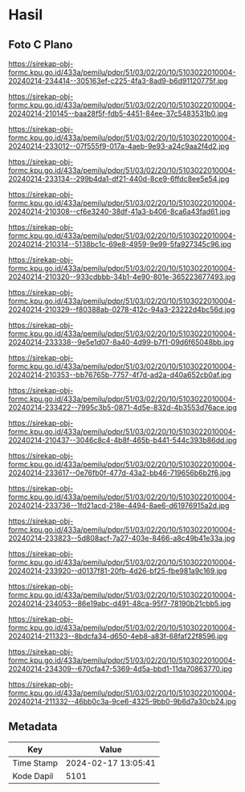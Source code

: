 # Hasil

## Foto C Plano

https://sirekap-obj-formc.kpu.go.id/433a/pemilu/pdpr/51/03/02/20/10/5103022010004-20240214-234414--305163ef-c225-4fa3-8ad9-b6d91120775f.jpg

https://sirekap-obj-formc.kpu.go.id/433a/pemilu/pdpr/51/03/02/20/10/5103022010004-20240214-210145--baa28f5f-fdb5-4451-84ee-37c5483531b0.jpg

https://sirekap-obj-formc.kpu.go.id/433a/pemilu/pdpr/51/03/02/20/10/5103022010004-20240214-233012--07f555f9-017a-4aeb-9e93-a24c9aa2f4d2.jpg

https://sirekap-obj-formc.kpu.go.id/433a/pemilu/pdpr/51/03/02/20/10/5103022010004-20240214-233134--299b4da1-df21-440d-8ce9-6ffdc8ee5e54.jpg

https://sirekap-obj-formc.kpu.go.id/433a/pemilu/pdpr/51/03/02/20/10/5103022010004-20240214-210308--cf6e3240-38df-41a3-b406-8ca6a43fad61.jpg

https://sirekap-obj-formc.kpu.go.id/433a/pemilu/pdpr/51/03/02/20/10/5103022010004-20240214-210314--5138bc1c-69e8-4959-9e99-5fa927345c96.jpg

https://sirekap-obj-formc.kpu.go.id/433a/pemilu/pdpr/51/03/02/20/10/5103022010004-20240214-210320--933cdbbb-34b1-4e90-801e-365223677493.jpg

https://sirekap-obj-formc.kpu.go.id/433a/pemilu/pdpr/51/03/02/20/10/5103022010004-20240214-210329--f80388ab-0278-412c-94a3-23222d4bc56d.jpg

https://sirekap-obj-formc.kpu.go.id/433a/pemilu/pdpr/51/03/02/20/10/5103022010004-20240214-233338--9e5e1d07-8a40-4d99-b7f1-09d6f65048bb.jpg

https://sirekap-obj-formc.kpu.go.id/433a/pemilu/pdpr/51/03/02/20/10/5103022010004-20240214-210353--bb76765b-7757-4f7d-ad2a-d40a652cb0af.jpg

https://sirekap-obj-formc.kpu.go.id/433a/pemilu/pdpr/51/03/02/20/10/5103022010004-20240214-233422--7995c3b5-0871-4d5e-832d-4b3553d76ace.jpg

https://sirekap-obj-formc.kpu.go.id/433a/pemilu/pdpr/51/03/02/20/10/5103022010004-20240214-210437--3046c8c4-4b8f-465b-b441-544c393b86dd.jpg

https://sirekap-obj-formc.kpu.go.id/433a/pemilu/pdpr/51/03/02/20/10/5103022010004-20240214-233617--0e76fb0f-477d-43a2-bb46-719656b6b2f6.jpg

https://sirekap-obj-formc.kpu.go.id/433a/pemilu/pdpr/51/03/02/20/10/5103022010004-20240214-233736--1fd21acd-218e-4494-8ae6-d61976915a2d.jpg

https://sirekap-obj-formc.kpu.go.id/433a/pemilu/pdpr/51/03/02/20/10/5103022010004-20240214-233823--5d808acf-7a27-403e-8466-a8c49b41e33a.jpg

https://sirekap-obj-formc.kpu.go.id/433a/pemilu/pdpr/51/03/02/20/10/5103022010004-20240214-233920--d0137f81-20fb-4d26-bf25-fbe981a9c169.jpg

https://sirekap-obj-formc.kpu.go.id/433a/pemilu/pdpr/51/03/02/20/10/5103022010004-20240214-234053--86e19abc-d491-48ca-95f7-78190b21cbb5.jpg

https://sirekap-obj-formc.kpu.go.id/433a/pemilu/pdpr/51/03/02/20/10/5103022010004-20240214-211323--8bdcfa34-d650-4eb8-a83f-68faf22f8596.jpg

https://sirekap-obj-formc.kpu.go.id/433a/pemilu/pdpr/51/03/02/20/10/5103022010004-20240214-234309--670cfa47-5369-4d5a-bbd1-11da70863770.jpg

https://sirekap-obj-formc.kpu.go.id/433a/pemilu/pdpr/51/03/02/20/10/5103022010004-20240214-211332--46bb0c3a-9ce6-4325-9bb0-9b6d7a30cb24.jpg


## Metadata

| Key        | Value               |
| ---------- | ------------------- |
| Time Stamp | 2024-02-17 13:05:41 |
| Kode Dapil | 5101                |



